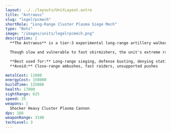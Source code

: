 ```yaml
---
layout: ../../layouts/UnitLayout.astro
title: "Astraeus"
slug: "legelrpcmech"
shortRole: "Long-Range Cluster Plasma Siege Mech"
type: "Bots"
image: "/images/units/legelrpcmech.png"
description: |
  **The Astraeus** is a tier-3 experimental long-range artillery walker designed for saturating massive areas with heavy plasma clusters. Its primary weapon — the *Shocker* — is a long-range g2g (ground-to-ground) cannon that fires cluster shells capable of obliterating stationary defenses or large enemy formations.

  Though slow and vulnerable to fast skirmishers, the unit's extreme range (3100) allows it to strike deep into enemy territory with impunity when properly screened. It’s a siege unit first and foremost, thriving when paired with scouts and frontliners that can spot for it or absorb return fire.

  **Best used for:** Long-range sieging, defense busting, denying static positions  
  **Avoid:** Close-range ambushes, fast raiders, unsupported pushes

metalCost: 11000
energyCost: 150000
buildTime: 125000
health: 17000
sightRange: 625
speed: 25
weapons: |
  Shocker Heavy Cluster Plasma Cannon
dps: 166
weaponRange: 3100
techLevel: 3
---
```

